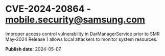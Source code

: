 # CVE-2024-20864 - mobile.security@samsung.com

Improper access control vulnerability in DarManagerService prior to SMR May-2024 Release 1 allows local attackers to monitor system resources.

**Publish date:** 2024-05-07
